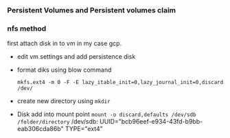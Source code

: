 ### Persistent Volumes and Persistent volumes claim



### nfs method

first attach disk in to vm in my case gcp.

* edit vm settings and add persistence disk
* format diks using blow command 

   `mkfs.ext4 -m 0 -F -E lazy_itable_init=0,lazy_journal_init=0,discard /dev/` 
 * create new directory using `mkdir` 
 * Disk add into mount point 
 `mount -o discard,defaults /dev/sdb /folder/directory`
 /dev/sdb: UUID="bcb96eef-e934-43fd-b9bb-eab306cda86b" TYPE="ext4"